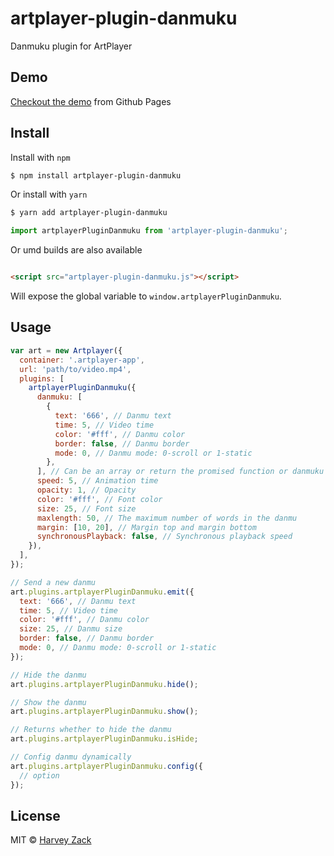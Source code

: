 # artplayer-plugin-danmuku

Danmuku plugin for ArtPlayer

## Demo

[Checkout the demo](https://artplayer.org/?libs=.%2Funcompiled%2Fartplayer-plugin-danmuku.js&example=danmuku) from
Github Pages

## Install

Install with `npm`

```bash
$ npm install artplayer-plugin-danmuku
```

Or install with `yarn`

```bash
$ yarn add artplayer-plugin-danmuku
```

```js
import artplayerPluginDanmuku from 'artplayer-plugin-danmuku';
```

Or umd builds are also available

```html

<script src="artplayer-plugin-danmuku.js"></script>
```

Will expose the global variable to `window.artplayerPluginDanmuku`.

## Usage

```js
var art = new Artplayer({
  container: '.artplayer-app',
  url: 'path/to/video.mp4',
  plugins: [
    artplayerPluginDanmuku({
      danmuku: [
        {
          text: '666', // Danmu text
          time: 5, // Video time
          color: '#fff', // Danmu color
          border: false, // Danmu border
          mode: 0, // Danmu mode: 0-scroll or 1-static
        },
      ], // Can be an array or return the promised function or danmuku xml url
      speed: 5, // Animation time
      opacity: 1, // Opacity
      color: '#fff', // Font color
      size: 25, // Font size
      maxlength: 50, // The maximum number of words in the danmu
      margin: [10, 20], // Margin top and margin bottom
      synchronousPlayback: false, // Synchronous playback speed
    }),
  ],
});

// Send a new danmu
art.plugins.artplayerPluginDanmuku.emit({
  text: '666', // Danmu text
  time: 5, // Video time
  color: '#fff', // Danmu color
  size: 25, // Danmu size
  border: false, // Danmu border
  mode: 0, // Danmu mode: 0-scroll or 1-static
});

// Hide the danmu
art.plugins.artplayerPluginDanmuku.hide();

// Show the danmu
art.plugins.artplayerPluginDanmuku.show();

// Returns whether to hide the danmu
art.plugins.artplayerPluginDanmuku.isHide;

// Config danmu dynamically
art.plugins.artplayerPluginDanmuku.config({
  // option
});
```

## License

MIT © [Harvey Zack](https://sleepy.im/)
